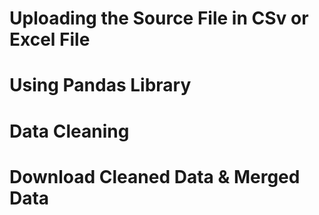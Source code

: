 # Uploading the Source File in CSv or Excel File
# Using Pandas Library
# Data Cleaning
# Download Cleaned Data & Merged Data
